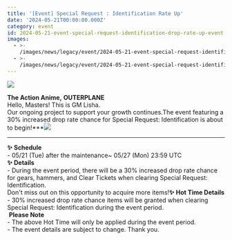 ```yaml
---
title: '[Event] Special Request : Identification Rate Up'
date: '2024-05-21T00:00:00.000Z'
category: event
id: 2024-05-21-event-special-request-identification-drop-rate-up-event
images:
  - >-
    /images/news/legacy/event/2024-05-21-event-special-request-identification-drop-rate-up-event/91d0afb5a7d7402e9cac5d31b5151583.webp
  - >-
    /images/news/legacy/event/2024-05-21-event-special-request-identification-drop-rate-up-event/873ade4dc0c84cb085fcd2993011ba25_002.webp
---
```


![](/images/news/legacy/event/2024-05-21-event-special-request-identification-drop-rate-up-event/91d0afb5a7d7402e9cac5d31b5151583.webp)  

**The Action Anime,** **OUTERPLANE**  
Hello, Masters! This is GM Lisha.  
Our ongoing project to support your growth continues.The event featuring a 30% increased drop rate chance for Special Request: Identification is about to begin!***![](/images/news/legacy/event/2024-05-21-event-special-request-identification-drop-rate-up-event/873ade4dc0c84cb085fcd2993011ba25_002.webp)  
***  
**✨** **Schedule**  
\- 05/21 (Tue) after the maintenance~ 05/27 (Mon) 23:59 UTC  
**✨** **Details**  
\- During the event period, there will be a 30% increased drop rate chance for gears, hammers, and Clear Tickets when clearing Special Request: Identification.  
Don't miss out on this opportunity to acquire more items!**✨** **Hot Time Details**  
\- 30% increased drop rate chance items will be granted when clearing Special Request: Identification during the event period.  
 **Please Note**  
\- The above Hot Time will only be applied during the event period.  
\- The event details are subject to change. Thank you.

